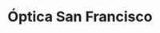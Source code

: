 ---
title: "Óptica San Francisco"
url: /santa-cruz-de-la-sierra/optica-san-francisco/
shop: óptico
---
